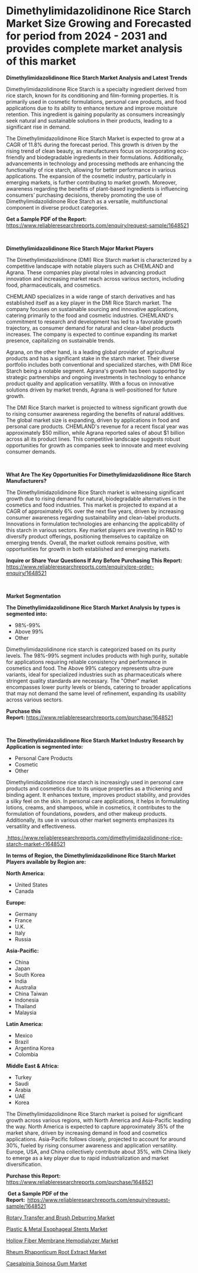 <p><h1>Dimethylimidazolidinone Rice Starch Market Size Growing and Forecasted for period from 2024 - 2031 and provides complete market analysis of this market</h1></p><p><strong>Dimethylimidazolidinone Rice Starch Market Analysis and Latest Trends</strong></p>
<p><p>Dimethylimidazolidinone Rice Starch is a specialty ingredient derived from rice starch, known for its conditioning and film-forming properties. It is primarily used in cosmetic formulations, personal care products, and food applications due to its ability to enhance texture and improve moisture retention. This ingredient is gaining popularity as consumers increasingly seek natural and sustainable solutions in their products, leading to a significant rise in demand.</p><p>The Dimethylimidazolidinone Rice Starch Market is expected to grow at a CAGR of 11.8% during the forecast period. This growth is driven by the rising trend of clean beauty, as manufacturers focus on incorporating eco-friendly and biodegradable ingredients in their formulations. Additionally, advancements in technology and processing methods are enhancing the functionality of rice starch, allowing for better performance in various applications. The expansion of the cosmetic industry, particularly in emerging markets, is further contributing to market growth. Moreover, awareness regarding the benefits of plant-based ingredients is influencing consumers’ purchasing decisions, thereby promoting the use of Dimethylimidazolidinone Rice Starch as a versatile, multifunctional component in diverse product categories.</p></p>
<p><strong>Get a Sample PDF of the Report:&nbsp;</strong> <a href="https://www.reliableresearchreports.com/enquiry/request-sample/1648521?utm_campaign=5&utm_medium=2&utm_source=Github&utm_content=ia&utm_term=10112024&utm_id=dimethylimidazolidinone-rice-starch">https://www.reliableresearchreports.com/enquiry/request-sample/1648521</a></p>
<p>&nbsp;</p>
<p><strong>Dimethylimidazolidinone Rice Starch Major Market Players</strong></p>
<p><p>The Dimethylimidazolidinone (DMI) Rice Starch market is characterized by a competitive landscape with notable players such as CHEMLAND and Agrana. These companies play pivotal roles in advancing product innovation and increasing market reach across various sectors, including food, pharmaceuticals, and cosmetics.</p><p>CHEMLAND specializes in a wide range of starch derivatives and has established itself as a key player in the DMI Rice Starch market. The company focuses on sustainable sourcing and innovative applications, catering primarily to the food and cosmetic industries. CHEMLAND's commitment to research and development has led to a favorable growth trajectory, as consumer demand for natural and clean-label products increases. The company is expected to continue expanding its market presence, capitalizing on sustainable trends.</p><p>Agrana, on the other hand, is a leading global provider of agricultural products and has a significant stake in the starch market. Their diverse portfolio includes both conventional and specialized starches, with DMI Rice Starch being a notable segment. Agrana's growth has been supported by strategic partnerships and ongoing investments in technology to enhance product quality and application versatility. With a focus on innovative solutions driven by market trends, Agrana is well-positioned for future growth.</p><p>The DMI Rice Starch market is projected to witness significant growth due to rising consumer awareness regarding the benefits of natural additives. The global market size is expanding, driven by applications in food and personal care products. CHEMLAND's revenue for a recent fiscal year was approximately $50 million, while Agrana reported sales of about $1 billion across all its product lines. This competitive landscape suggests robust opportunities for growth as companies seek to innovate and meet evolving consumer demands.</p></p>
<p>&nbsp;</p>
<p><strong>What Are The Key Opportunities For Dimethylimidazolidinone Rice Starch Manufacturers?</strong></p>
<p><p>The Dimethylimidazolidinone Rice Starch market is witnessing significant growth due to rising demand for natural, biodegradable alternatives in the cosmetics and food industries. This market is projected to expand at a CAGR of approximately 6% over the next five years, driven by increasing consumer awareness regarding sustainability and clean-label products. Innovations in formulation technologies are enhancing the applicability of this starch in various sectors. Key market players are investing in R&D to diversify product offerings, positioning themselves to capitalize on emerging trends. Overall, the market outlook remains positive, with opportunities for growth in both established and emerging markets.</p></p>
<p><strong>Inquire or Share Your Questions If Any Before Purchasing This Report:</strong> <a href="https://www.reliableresearchreports.com/enquiry/pre-order-enquiry/1648521?utm_campaign=5&utm_medium=2&utm_source=Github&utm_content=ia&utm_term=10112024&utm_id=dimethylimidazolidinone-rice-starch">https://www.reliableresearchreports.com/enquiry/pre-order-enquiry/1648521</a></p>
<p>&nbsp;</p>
<p><strong>Market Segmentation</strong></p>
<p><strong>The Dimethylimidazolidinone Rice Starch Market Analysis by types is segmented into:</strong></p>
<p><ul><li>98%-99%</li><li>Above 99%</li><li>Other</li></ul></p>
<p><p>Dimethylimidazolidinone rice starch is categorized based on its purity levels. The 98%-99% segment includes products with high purity, suitable for applications requiring reliable consistency and performance in cosmetics and food. The Above 99% category represents ultra-pure variants, ideal for specialized industries such as pharmaceuticals where stringent quality standards are necessary. The "Other" market encompasses lower purity levels or blends, catering to broader applications that may not demand the same level of refinement, expanding its usability across various sectors.</p></p>
<p><strong>Purchase this Report:&nbsp;</strong><a href="https://www.reliableresearchreports.com/purchase/1648521?utm_campaign=5&utm_medium=2&utm_source=Github&utm_content=ia&utm_term=10112024&utm_id=dimethylimidazolidinone-rice-starch">https://www.reliableresearchreports.com/purchase/1648521</a></p>
<p>&nbsp;</p>
<p><strong>The Dimethylimidazolidinone Rice Starch Market Industry Research by Application is segmented into:</strong></p>
<p><ul><li>Personal Care Products</li><li>Cosmetic</li><li>Other</li></ul></p>
<p><p>Dimethylimidazolidinone rice starch is increasingly used in personal care products and cosmetics due to its unique properties as a thickening and binding agent. It enhances texture, improves product stability, and provides a silky feel on the skin. In personal care applications, it helps in formulating lotions, creams, and shampoos, while in cosmetics, it contributes to the formulation of foundations, powders, and other makeup products. Additionally, its use in various other market segments emphasizes its versatility and effectiveness.</p></p>
<p><a href="https://www.reliableresearchreports.com/dimethylimidazolidinone-rice-starch-market-r1648521?utm_campaign=5&utm_medium=2&utm_source=Github&utm_content=ia&utm_term=10112024&utm_id=dimethylimidazolidinone-rice-starch">&nbsp;https://www.reliableresearchreports.com/dimethylimidazolidinone-rice-starch-market-r1648521</a></p>
<p><strong>In terms of Region, the Dimethylimidazolidinone Rice Starch Market Players available by Region are:</strong></p>
<p>
    <p> <strong> North America: </strong>
        <ul>
            <li>United States</li>
            <li>Canada</li>
        </ul>
        </p> 
    <p> <strong> Europe: </strong>
        <ul>
            <li>Germany</li>
            <li>France</li>
            <li>U.K.</li>
            <li>Italy</li>
            <li>Russia</li>
        </ul>
        </p> 
    <p> <strong> Asia-Pacific: </strong>
        <ul>
            <li>China</li>
            <li>Japan</li>
            <li>South Korea</li>
            <li>India</li>
            <li>Australia</li>
            <li>China Taiwan</li>
            <li>Indonesia</li>
            <li>Thailand</li>
            <li>Malaysia</li>
        </ul>
        </p> 
    <p> <strong> Latin America: </strong>
        <ul>
            <li>Mexico</li>
            <li>Brazil</li>
            <li>Argentina Korea</li>
            <li>Colombia</li>
        </ul>
        </p> 
    <p> <strong> Middle East & Africa: </strong>
        <ul>
            <li>Turkey</li>
            <li>Saudi</li>
            <li>Arabia</li>
            <li>UAE</li>
            <li>Korea</li>
        </ul>
    </p>
    </p>
<p><p>The Dimethylimidazolidinone Rice Starch market is poised for significant growth across various regions, with North America and Asia-Pacific leading the way. North America is expected to capture approximately 35% of the market share, driven by increasing demand in food and cosmetics applications. Asia-Pacific follows closely, projected to account for around 30%, fueled by rising consumer awareness and application versatility. Europe, USA, and China collectively contribute about 35%, with China likely to emerge as a key player due to rapid industrialization and market diversification.</p></p>
<p><strong>Purchase this Report: </strong><a href="https://www.reliableresearchreports.com/purchase/1648521?utm_campaign=5&utm_medium=2&utm_source=Github&utm_content=ia&utm_term=10112024&utm_id=dimethylimidazolidinone-rice-starch">https://www.reliableresearchreports.com/purchase/1648521</a></p>
<p>&nbsp;<strong>Get a Sample PDF of the Report:&nbsp;&nbsp;</strong><a href="https://www.reliableresearchreports.com/enquiry/request-sample/1648521?utm_campaign=5&utm_medium=2&utm_source=Github&utm_content=ia&utm_term=10112024&utm_id=dimethylimidazolidinone-rice-starch">https://www.reliableresearchreports.com/enquiry/request-sample/1648521</a></p>
<p><strong></strong></p>
<p><p><a href="https://www.linkedin.com/pulse/rotary-transfer-brush-deburring-landscape-product-spectrum-w75ff?utm_campaign=5&utm_medium=2&utm_source=Github&utm_content=ia&utm_term=10112024&utm_id=dimethylimidazolidinone-rice-starch">Rotary Transfer and Brush Deburring Market</a></p><p><a href="https://issuu.com/reportprime-2/docs/plastic-metal-esophageal-stents-mar_bc45c83833cd1f?utm_campaign=5&utm_medium=2&utm_source=Github&utm_content=ia&utm_term=10112024&utm_id=dimethylimidazolidinone-rice-starch">Plastic & Metal Esophageal Stents Market</a></p><p><a href="https://issuu.com/reportprime-2/docs/hollow-fiber-membrane-hemodialyzer-_285bbb9913f1d8?utm_campaign=5&utm_medium=2&utm_source=Github&utm_content=ia&utm_term=10112024&utm_id=dimethylimidazolidinone-rice-starch">Hollow Fiber Membrane Hemodialyzer Market</a></p><p><a href="https://github.com/RogerBennett414/Market-Research-Report-List-1/blob/main/rheum-rhaponticum-root-extract-market.md?utm_campaign=5&utm_medium=2&utm_source=Github&utm_content=ia&utm_term=10112024&utm_id=dimethylimidazolidinone-rice-starch">Rheum Rhaponticum Root Extract Market</a></p><p><a href="https://github.com/SidorelaGurakuqi596/Market-Research-Report-List-1/blob/main/caesalpinia-spinosa-gum-market.md?utm_campaign=5&utm_medium=2&utm_source=Github&utm_content=ia&utm_term=10112024&utm_id=dimethylimidazolidinone-rice-starch">Caesalpinia Spinosa Gum Market</a></p></p>
